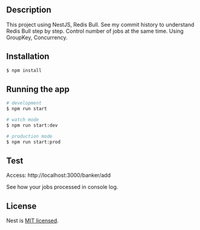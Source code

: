 ## Description
This project using NestJS, Redis Bull. See my commit history to understand Redis Bull step by step. Control number of jobs at the same time. Using GroupKey, Concurrency.
## Installation

```bash
$ npm install
```

## Running the app

```bash
# development
$ npm run start

# watch mode
$ npm run start:dev

# production mode
$ npm run start:prod
```

## Test
Access: http://localhost:3000/banker/add

See how your jobs processed in console log.

## License

Nest is [MIT licensed](LICENSE).
